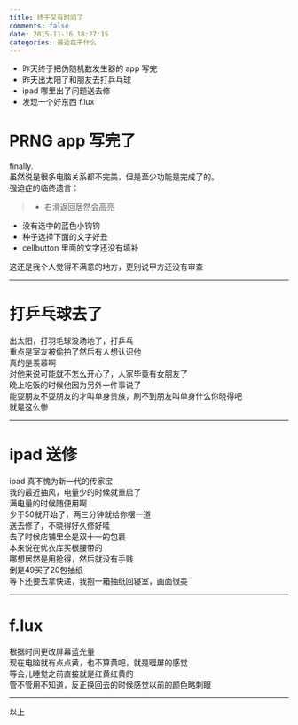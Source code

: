 ```yaml
---
title: 终于又有时间了
comments: false
date: 2015-11-16 18:27:15
categories: 最近在干什么
---
```

- 昨天终于把伪随机数发生器的 app 写完
- 昨天出太阳了和朋友去打乒乓球
- ipad 哪里出了问题送去修
- 发现一个好东西 f.lux

<!--more-->

# PRNG app 写完了
finally.  
虽然说是很多电脑关系都不完美，但是至少功能是完成了的。  
强迫症的临终遗言：
>- 右滑返回居然会高亮
- 没有选中的蓝色小钩钩
- 种子选择下面的文字好丑
- cellbutton 里面的文字还没有填补
  
这还是我个人觉得不满意的地方，更别说甲方还没有审查
***
# 打乒乓球去了
出太阳，打羽毛球没场地了，打乒乓  
重点是室友被偷拍了然后有人想认识他  
真的是羡慕啊  
对他来说可能就不怎么开心了，人家毕竟有女朋友了  
晚上吃饭的时候他因为另外一件事说了  
能耍朋友不耍朋友的才叫单身贵族，刷不到朋友叫单身什么你晓得吧   
就是这么惨  
***
# ipad 送修
ipad 真不愧为新一代的传家宝  
我的最近抽风，电量少的时候就重启了  
满电量的时候随便用啊  
少于50就开始了，两三分钟就给你摆一道  
送去修了，不晓得好久修好哇  
去了时候店铺里全是双十一的包裹  
本来说在优衣库买根腰带的  
哪想居然是用抢得，然后就没有手贱  
倒是49买了20包抽纸  
等下还要去拿快递，我抱一箱抽纸回寝室，画面很美
***
# f.lux
根据时间更改屏幕蓝光量  
现在电脑就有点点黄，也不算黄吧，就是暖屏的感觉  
等会儿睡觉之前直接就是红黄红黄的  
管不管用不知道，反正换回去的时候感觉以前的颜色略刺眼  
***
以上

